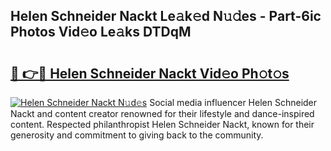 ## Helen Schneider Nackt Le𝚊k𝚎d N𝚞𝚍es - Part-6ic Photos Vid𝚎o Le𝚊ks DTDqM

# <h2><a href="http://fb1fh4.evod.top/?m=Helen+Schneider+Nackt">🔗 👉🔴 Helen Schneider Nackt Vid𝚎o Ph𝚘t𝚘s</a></h2>

[![Helen Schneider Nackt N𝚞d𝚎s](https://i.imgur.com/8V9OHl7.gif)](http://fb1fh4.evod.top/?m=Helen+Schneider+Nackt)
Social media influencer Helen Schneider Nackt and content creator renowned for their lifestyle and dance-inspired content. Respected philanthropist Helen Schneider Nackt, known for their generosity and commitment to giving back to the community. 
